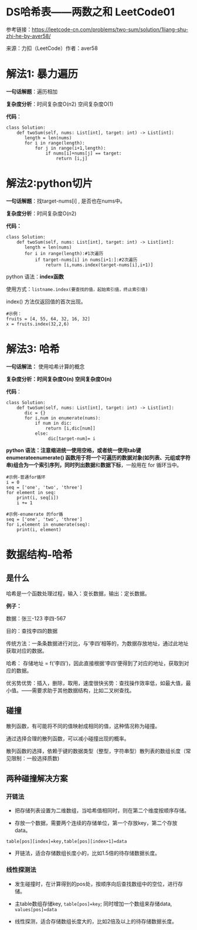 # **DS哈希表——两数之和 LeetCode01**

 参考链接：https://leetcode-cn.com/problems/two-sum/solution/1liang-shu-zhi-he-by-aver58/

来源：力扣（LeetCode）作者：aver58

# 解法1: 暴力遍历

**一句话解题**：遍历相加

**复杂度分析**：时间复杂度O(n2) 空间复杂度O(1)

**代码**：

```
class Solution:
    def twoSum(self, nums: List[int], target: int) -> List[int]:
       length = len(nums)
       for i in range(length):
           for j in range(i+1,length):
               if nums[i]+nums[j] == target:
                   return [i,j]
```

#  解法2:python切片

**一句话解题**：找target-nums[i] ,  是否也在nums中。

**复杂度分析**：时间复杂度O(n2)

**代码：**

```
class Solution:
    def twoSum(self, nums: List[int], target: int) -> List[int]:
       length = len(nums)
       for i in range(length):#1次遍历
           if target-nums[i] in nums[i+1:]:#2次遍历
               return [i,nums.index(target-nums[i],i+1)]
```



python 语法：**index函数**

使用方式：`listname.index(要查找的值，起始索引值，终止索引值) `

index() 方法仅返回值的首次出现。

```
#示例：
fruits = [4, 55, 64, 32, 16, 32]
x = fruits.index(32,2,6)
```

# 解法3: 哈希

**一句话解法：** 使用哈希计算的概念

**复杂度分析：时间复杂度O(n) 空间复杂度O(n)**

**代码**：

```
class Solution:
    def twoSum(self, nums: List[int], target: int) -> List[int]:
       dic = {}
       for i,num in enumerate(nums):
           if num in dic:
               return [i,dic[num]]
           else:
                dic[target-num]= i
```

**python 语法：**注意缩进统一使用空格，或者统一使用tab键enumerateenumerate() 函数用于将一个可遍历的数据对象(如列表、元组或字符串)组合为一个索引序列，同时列出**数据**和**数据下标**，一般用在 for 循环当中。

```
#示例-普通for循环
i = 0
seq = ['one', 'two', 'three']
for element in seq:
    print(i, seq[i])
    i += 1
    
#示例-enumerate 的for循
seq = ['one', 'two', 'three']
for i,element in enumerate(seq):
    print(i, element)

```



# 数据结构-哈希

## 是什么

哈希是一个函数处理过程，输入：变长数据，输出：定长数据。

**例子：**

数据：张三-123  李四-567  

目的：查找李四的数据

传统方法：一条条数据进行对比，与‘李四’相等的，为数据存放地址，通过此地址获取对应的数据。

哈希： 存储地址 = f(‘李四’)，因此直接根据‘李四’便得到了对应的地址，获取到对应的数据。

优劣势优势：插入，删除，取用，速度很快劣势：查找操作效率低，如最大值，最小值。——需要求助于其他数据结构，比如二叉树查找。

## 碰撞

散列函数，有可能将不同的值映射成相同的值，这种情况称为碰撞。

通过选择合理的散列函数，可以减小碰撞出现的概率。

散列函数的选择，依赖于键的数据类型（整型，字符串型）散列表的数组长度（常见限制：一般选择质数)

## 两种碰撞解决方案

### 开链法

- 把存储列表设置为二维数组，当哈希值相同时，则在第二个维度按顺序存储。

- 存放一个数据，需要两个连续的存储单位，第一个存放key，第二个存放data。 

`table[pos][index]=key,table[pos][index+1]=data`

- 开链法，适合存储数组长度小的，比如1.5倍的待存储数据长度。 

### 线性探测法

- 发生碰撞时，在计算得到的pos处，按顺序向后查找数组中的空位，进行存储。
- 主table数组存储key,  `table[pos]=key`;  同时增加一个数组来存储data, `values[pos]=data`

- 线性探测，适合存储数组长度大的，比如2倍及以上的待存储数据长度。 

 